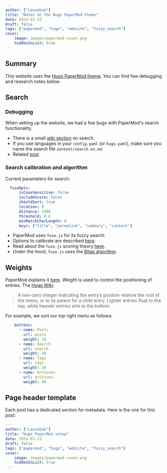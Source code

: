 ```yaml
---
author: ["Lausebub"]
title: "Notes on the Hugo PaperMod theme"
date: 2024-01-23
draft: false
tags: ["papermod", "hugo", "website", "fuzzy_search"]
cover:
    image: images/papermod-cover.png
    hiddenInList: true
---
```


## Summary
This website uses the [Hugo PaperMod theme](https://github.com/adityatelange/hugo-PaperMod). You can find few debugging and research notes below.

## Search

### Debugging
When setting up the website, we had a few bugs with PaperMod's search functionality.

- There is a small [wiki section](https://github.com/adityatelange/hugo-PaperMod/wiki/Features#search-page) on search.
- If you use languages in your `config.yaml` (or `hugo.yaml`), make sure you name the search file `content/search.en.md`.
- Related [post](https://discourse.gohugo.io/t/search-on-papermod-theme/36036)


### Search calibration and algorithm
Current parameters for search:

```yaml
  fuseOpts:
      isCaseSensitive: false
      includeScore: false
      shouldSort: true
      location: 0
      distance: 1000
      threshold: 0.6
      minMatchCharLength: 0
      keys: ["title", "permalink", "summary", "content"]
```

- PaperMod uses `fuse.js` for its fuzzy search. 
- Options to calibrate are described [here](https://www.fusejs.io/api/options.html). 
- Read about the `fuse.js` scoring theory [here](https://www.fusejs.io/concepts/scoring-theory.html).
- Under the hood, `fuse.js` uses the [Bitap algorithm](https://en.wikipedia.org/wiki/Bitap_algorithm).


## Weights
PaperMod explains it [here](https://adityatelange.github.io/hugo-PaperMod/posts/papermod/papermod-faq/#add-menu-to-site). Weight is used to control the positioning of entries. The [Hugo Wiki](https://gohugo.io/content-management/menus/#properties-front-matter):

> A non-zero integer indicating the entry’s position relative the root of the menu, or to its parent for a child entry. Lighter entries float to the top, while heavier entries sink to the bottom.

For example, we sort our top right menu as follows:

```yaml
    buttons:
      - name: Posts
        url: posts
        weight: 10
      - name: Search
        url: search
        weight: 20
      - name: Tags
        url: tags
        weight: 30
      - name: Archives
        url: archives
        weight: 40
```

## Page header template
Each post has a dedicated section for metadata. Here is the one for this post:

```yaml
---
author: ["Lausebub"]
title: "Hugo PaperMod setup"
date: 2024-01-23
draft: false
tags: ["papermod", "hugo", "website", "fuzzy_search"]
cover:
    image: images/papermod-cover.png
    hiddenInList: true
---
```